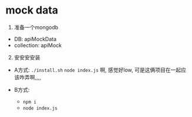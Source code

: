 # mock data

1. 准备一个mongodb
  - DB: apiMockData
  - collection: apiMock

2. 安安安安装
- A方式: 
`./install.sh`
`node index.js`
啊, 感觉好low, 可是这俩项目在一起应该咋弄啊,,,,

- B方式:
  - `npm i`
  - `node index.js`

